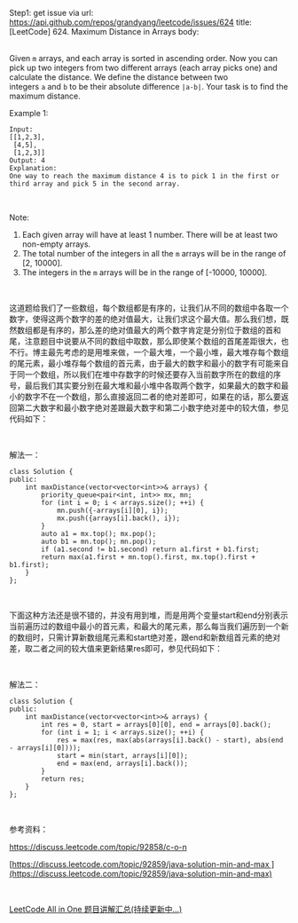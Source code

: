 Step1: get issue via url: https://api.github.com/repos/grandyang/leetcode/issues/624 
 title:[LeetCode] 624. Maximum Distance in Arrays 
 body:  
  

Given `m` arrays, and each array is sorted in ascending order. Now you can pick up two integers from two different arrays (each array picks one) and calculate the distance. We define the distance between two integers `a` and `b` to be their absolute difference `|a-b|`. Your task is to find the maximum distance.

Example 1:
    
    
    Input: 
    [[1,2,3],
     [4,5],
     [1,2,3]]
    Output: 4
    Explanation: 
    One way to reach the maximum distance 4 is to pick 1 in the first or third array and pick 5 in the second array.
    

 

Note:

  1. Each given array will have at least 1 number. There will be at least two non-empty arrays.
  2. The total number of the integers in all the `m` arrays will be in the range of [2, 10000].
  3. The integers in the `m` arrays will be in the range of [-10000, 10000].



 

这道题给我们了一些数组，每个数组都是有序的，让我们从不同的数组中各取一个数字，使得这两个数字的差的绝对值最大，让我们求这个最大值。那么我们想，既然数组都是有序的，那么差的绝对值最大的两个数字肯定是分别位于数组的首和尾，注意题目中说要从不同的数组中取数，那么即使某个数组的首尾差距很大，也不行。博主最先考虑的是用堆来做，一个最大堆，一个最小堆，最大堆存每个数组的尾元素，最小堆存每个数组的首元素，由于最大的数字和最小的数字有可能来自于同一个数组，所以我们在堆中存数字的时候还要存入当前数字所在的数组的序号，最后我们其实要分别在最大堆和最小堆中各取两个数字，如果最大的数字和最小的数字不在一个数组，那么直接返回二者的绝对差即可，如果在的话，那么要返回第二大数字和最小数字绝对差跟最大数字和第二小数字绝对差中的较大值，参见代码如下：

 

解法一：
    
    
    class Solution {
    public:
        int maxDistance(vector<vector<int>>& arrays) {
            priority_queue<pair<int, int>> mx, mn;
            for (int i = 0; i < arrays.size(); ++i) {
                mn.push({-arrays[i][0], i});
                mx.push({arrays[i].back(), i});
            }
            auto a1 = mx.top(); mx.pop();
            auto b1 = mn.top(); mn.pop();
            if (a1.second != b1.second) return a1.first + b1.first;
            return max(a1.first + mn.top().first, mx.top().first + b1.first);
        }
    };

 

下面这种方法还是很不错的，并没有用到堆，而是用两个变量start和end分别表示当前遍历过的数组中最小的首元素，和最大的尾元素，那么每当我们遍历到一个新的数组时，只需计算新数组尾元素和start绝对差，跟end和新数组首元素的绝对差，取二者之间的较大值来更新结果res即可，参见代码如下：

 

解法二：
    
    
    class Solution {
    public:
        int maxDistance(vector<vector<int>>& arrays) {
            int res = 0, start = arrays[0][0], end = arrays[0].back();
            for (int i = 1; i < arrays.size(); ++i) {
                res = max(res, max(abs(arrays[i].back() - start), abs(end - arrays[i][0])));
                start = min(start, arrays[i][0]);
                end = max(end, arrays[i].back());
            }
            return res;
        }
    };

 

参考资料：

<https://discuss.leetcode.com/topic/92858/c-o-n>

[https://discuss.leetcode.com/topic/92859/java-solution-min-and-max ](https://discuss.leetcode.com/topic/92859/java-solution-min-and-max)

 

[LeetCode All in One 题目讲解汇总(持续更新中...)](http://www.cnblogs.com/grandyang/p/4606334.html)
